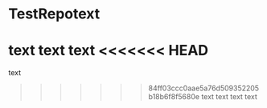 # TestRepotext
text
text
text
<<<<<<< HEAD
=======
text
>>>>>>> 84ff03ccc0aae5a76d509352205b18b6f8f5680e
text
text
text
text
